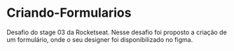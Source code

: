 # Criando-Formularios
Desafio do stage 03 da Rocketseat.
Nesse desafio foi proposto a criação de um formulário, onde o seu designer foi disponibilizado no figma.
